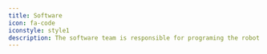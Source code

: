 ```yaml
---
title: Software
icon: fa-code
iconstyle: style1
description: The software team is responsible for programing the robot to complete tasks autonomously using data from sensors and controlling motion using actuators.  
---
```


